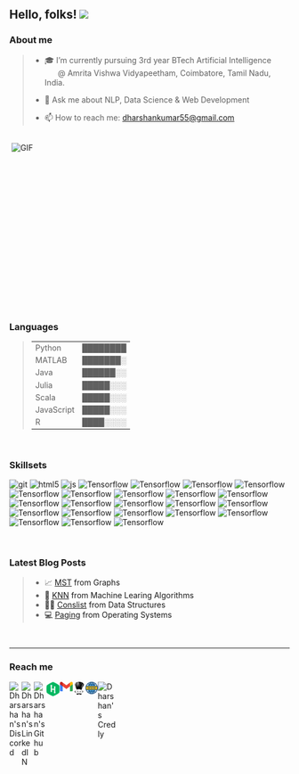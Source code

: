 ## Hello, folks! <img src="https://raw.githubusercontent.com/MartinHeinz/MartinHeinz/master/wave.gif" width="30px">


### About me

>- 🎓 I’m currently pursuing 3rd year BTech Artificial Intelligence <br>
>  &nbsp;&nbsp;&nbsp;&nbsp;&nbsp; @ Amrita Vishwa Vidyapeetham,
>      Coimbatore,
>      Tamil Nadu,
>      India.
>      
>- 💬 Ask me about NLP, Data Science & Web Development
>- 📫 How to reach me: dharshankumar55@gmail.com

<br>
 <img align="right" alt="GIF" src="https://github.com/abhisheknaiidu/abhisheknaiidu/blob/master/code.gif?raw=true" width="500" height="320" />
 
### Languages
>|                              |          |
>|------------------------------|----------|
>| Python                       | ████████ |
>| MATLAB                       | ███████░ |  
>| Java                         | ██████░░ | 
>| Julia                        | █████░░░ |
>| Scala                        | █████░░░ |
>| JavaScript                   | █████░░░ |
>| R                            | ████░░░░ |
<br>

### Skillsets
<p>
 <img alt="git" src="https://img.shields.io/badge/-Git-F05032?style=flat-square&logo=git&logoColor=white" />
 <img alt="html5" src="https://img.shields.io/badge/-HTML5-E34F26?style=flat-square&logo=html5&logoColor=white" />
 <img alt="js" src="https://img.shields.io/badge/-Java Script-43853d?style=flat-square&logo=javascript&logoColor=white" />
 <img alt="Tensorflow" src="https://img.shields.io/badge/-Tensorflow-43853d?style=flat-square&logo=Tensorflow&logoColor=white" />
 <img alt="Tensorflow" src="https://img.shields.io/badge/-Blog-43853d?style=flat-square&logo=blogger&logoColor=white" />
 <img alt="Tensorflow" src="https://img.shields.io/badge/-App development-43853d?style=flat-square&logo=android&logoColor=white" />
 <img alt="Tensorflow" src="https://img.shields.io/badge/-Arduino-43853d?style=flat-square&logo=arduino&logoColor=white" />
 <img alt="Tensorflow" src="https://img.shields.io/badge/-Crypto Currency-43853d?style=flat-square&logo=bitcoin&logoColor=white" />
 <img alt="Tensorflow" src="https://img.shields.io/badge/-CSS-43853d?style=flat-square&logo=css3&logoColor=white" />
 <img alt="Tensorflow" src="https://img.shields.io/badge/-Django-43853d?style=flat-square&logo=django&logoColor=white" />
 <img alt="Tensorflow" src="https://img.shields.io/badge/-Kali Linux-43853d?style=flat-square&logo=Linux&logoColor=#557C94" />
 <img alt="Tensorflow" src="https://img.shields.io/badge/-Keras-43853d?style=flat-square&logo=keras&logoColor=#D00000" />
 <img alt="Tensorflow" src="https://img.shields.io/badge/-Kotlin-43853d?style=flat-square&logo=kotlin&logoColor=#0095D5" />
 <img alt="Tensorflow" src="https://img.shields.io/badge/-SQL-43853d?style=flat-square&logo=mysql&logoColor=#4479A1" />
 <img alt="Tensorflow" src="https://img.shields.io/badge/-OpenCV-43853d?style=flat-square&logo=opencv&logoColor=#5C3EE8" />
 <img alt="Tensorflow" src="https://img.shields.io/badge/-p5.js-43853d?style=flat-square&logo=Processing-Foundation&logoColor=#006699" />
 <img alt="Tensorflow" src="https://img.shields.io/badge/-Robotics-43853d?style=flat-square&logo=Private-Internet-Access&logoColor=#4BB749" />
 <img alt="Tensorflow" src="https://img.shields.io/badge/-iTinker UI-43853d?style=flat-square&logo=python&logoColor=#3776AB" />
 <img alt="Tensorflow" src="https://img.shields.io/badge/-ROS-43853d?style=flat-square&logo=ros&logoColor=#22314E" />
 <img alt="Tensorflow" src="https://img.shields.io/badge/-Scratch-43853d?style=flat-square&logo=scratch&logoColor=#4D97FF" />
 <img alt="Tensorflow" src="https://img.shields.io/badge/-scikit learn-43853d?style=flat-square&logo=scikit-learn&logoColor=#F7931E" />
 <img alt="Tensorflow" src="https://img.shields.io/badge/-BigData Analytics-43853d?style=flat-square&logo=simple-analytics&logoColor=#FF4F64" />
 <img alt="Tensorflow" src="https://img.shields.io/badge/-Virtual Box-43853d?style=flat-square&logo=virtualbox&logoColor=#183A61" />
 <img alt="Tensorflow" src="https://img.shields.io/badge/-Premiere Pro-43853d?style=flat-square&logo=adobe-premiere-pro&logoColor=#9999FF" />
 <img alt="Tensorflow" src="https://img.shields.io/badge/-Matlab App-43853d?style=flat-square&logo=Apostrophe&logoColor=#4D97FF" />
</p>
<br>

### Latest Blog Posts
> - 📈 <a href="https://wordpress.com/post/ai538393399.wordpress.com/814">MST<a> from Graphs
> - 🤖 <a href="https://wordpress.com/post/ai538393399.wordpress.com/610">KNN<a> from Machine Learing Algorithms
> - 👨‍💻 <a href="https://wordpress.com/post/ai538393399.wordpress.com/267">Conslist<a> from Data Structures
> - ‍💻 <a href="https://wordpress.com/post/ai538393399.wordpress.com/967">Paging<a> from Operating Systems

<br>

<hr style=\"border:0.5px solid gray\"> </hr>

### Reach me
<a href="https://discordapp.com/users/760722327360110624">
  <img align="left" alt="Dharshan's Discord" width="22px" src="https://raw.githubusercontent.com/peterthehan/peterthehan/master/assets/discord.svg" />
</a>
<a href="https://www.linkedin.com/in/dharshan-kumar-ba09521a0/">
  <img align="left" alt="Dharshan's LinkedIN" width="22px" src="https://raw.githubusercontent.com/peterthehan/peterthehan/master/assets/linkedin.svg" />
</a>
<a href="https://github.com/dharshankumar2002/">
  <img align="left" alt="Dharshan's Github" width="22px" src="https://raw.githubusercontent.com/peterthehan/peterthehan/master/assets/github.svg" />
</a>
<a href="https://www.hackerrank.com/dharshan_kumar">
  <img align="left" alt="Dharshan's HackerRank" width="25px" src="assets/HackerRank_logo.svg" />
</a>
<a href="https://www.dharshankumar55@gmail.com">
  <img align="left" alt="Dharshan's Gmail" width="23px" src="assets/Gmail_logo.svg" />
</a>
<a href="https://www.codechef.com/users/dharshan_kumar">
  <img align="left" alt="Dharshan's CodeChef" width="23px" src="assets/codechef_logo.svg" />
</a>
</a>
<a href="https://ai538393399.wordpress.com/">
  <img align="left" alt="Dharshan's website" width="22px" src="assets/website_logo.svg" />
</a>
 <a href="https://www.credly.com/earner/earned">
  <img align="left" alt="Dharshan's Credly" width="32px" src="https://info.credly.com/hs-fs/hubfs/Credly_Logo_Orange_10-Inch.png?width=3000&name=Credly_Logo_Orange_10-Inch.png"
       />
</a>
